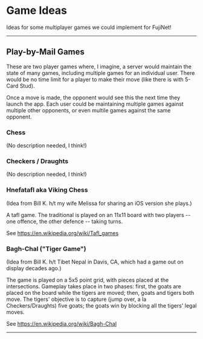 # Game Ideas

Ideas for some multiplayer games we could implement for FujiNet!

------------------------------------------------------------------------

## Play-by-Mail Games

These are two player games where, I imagine, a server
would maintain the state of many games, including multiple
games for an individual user.  There would be no time limit
for a player to make their move (like there is with 5-Card Stud).

Once a move is made, the opponent would see this the next time they
launch the app.  Each user could be maintaining multiple games against
multiple other opponents, or even multile games against the same opponent.

### Chess

(No description needed, I think!)

### Checkers / Draughts

(No description needed, I think!)

### Hnefatafl aka Viking Chess

(Idea from Bill K. h/t my wife Melissa for sharing an iOS
version she plays.)

A tafl game.  The traditional is played on an 11x11 board
with two players -- one offence, the other defence -- taking
turns.

See https://en.wikipedia.org/wiki/Tafl_games

### Bagh-Chal ("Tiger Game")

(Idea from Bill K. h/t Tibet Nepal in Davis, CA, which had
a game out on display decades ago.)

The game is played on a 5x5 point grid, with pieces placed
at the intersections.  Gameplay takes place in two phases:
first, the goats are placed on the board while the tigers are moved;
then, goats and tigers both move.  The tigers' objective is to capture
(jump over, a la Checkers/Draughts) five goats; the goats win by blocking
all the tigers' legal moves.

See https://en.wikipedia.org/wiki/Bagh-Chal

------------------------------------------------------------------------

